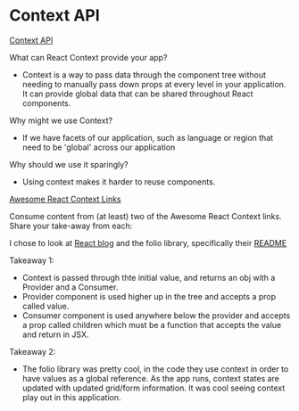 # Context API

[Context API](https://reactjs.org/docs/context.html)

What can React Context provide your app?

- Context is a way to pass data through the component tree without needing to manually pass down props at every level in your application. It can provide global data that can be shared throughout React components. 

Why might we use Context?

- If we have facets of our application, such as language or region that need to be 'global' across our application

Why should we use it sparingly?

- Using context makes it harder to reuse components.

[Awesome React Context Links](https://github.com/diegohaz/awesome-react-context)

Consume content from (at least) two of the Awesome React Context links. Share your take-away from each:

I chose to look at [React blog](https://kentcdodds.com/blog/reacts-new-context-api) and the folio library, specifically their [README](https://github.com/jalal246/folio/blob/master/README.md)

Takeaway 1:

- Context is passed through thte initial value, and returns an obj with a Provider and a Consumer.
- Provider component is used higher up in the tree and accepts a prop called value.
- Consumer component is used anywhere below the provider and accepts a prop called children which must be a function that accepts the value and return in JSX.

Takeaway 2:

- The folio library was pretty cool, in the code they use context in order to have values as a global reference. As the app runs, context states are updated with updated grid/form information. It was cool seeing context play out in this application.
